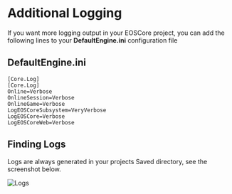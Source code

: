 # Additional Logging
If you want more logging output in your EOSCore project, you can add the following lines to your **DefaultEngine.ini** configuration file

## DefaultEngine.ini
```
[Core.Log]
[Core.Log]
Online=Verbose
OnlineSession=Verbose
OnlineGame=Verbose
LogEOSCoreSubsystem=VeryVerbose
LogEOSCore=Verbose
LogEOSCoreWeb=Verbose
```

## Finding Logs
Logs are always generated in your projects Saved directory, see the screenshot below.

![Logs](https://eeldev.com/wp-content/uploads/2021/12/Screenshot-2021-12-08-135657.png)